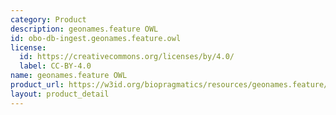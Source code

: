 ```yaml
---
category: Product
description: geonames.feature OWL
id: obo-db-ingest.geonames.feature.owl
license:
  id: https://creativecommons.org/licenses/by/4.0/
  label: CC-BY-4.0
name: geonames.feature OWL
product_url: https://w3id.org/biopragmatics/resources/geonames.feature/geonames.feature.owl
layout: product_detail
---
```


